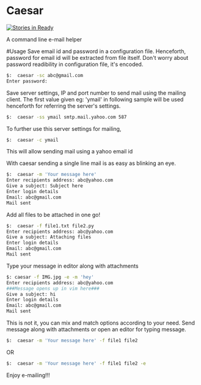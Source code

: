 Caesar
======
[![Stories in Ready](https://badge.waffle.io/tanjot/caesar.png?label=ready&title=Ready)](https://waffle.io/tanjot/caesar)

A command line e-mail helper  

#Usage
Save email id and password in a configuration file. Henceforth, password for
email id  will be extracted from file itself. Don't worry about password
readibility in configuration file, it's encoded.
```sh
$:  caesar -sc abc@gmail.com
Enter password:
```

Save server settings, IP and port number to send mail using the mailing client. The first value given eg: 'ymail' in
following sample will be used henceforth for referring the server's settings.
```sh
$:  caesar -ss ymail smtp.mail.yahoo.com 587  
```

To further use this server settings for mailing,
```sh
$:  caesar -c ymail
```
This will allow sending mail using a yahoo email id

With caesar sending a single line mail is as easy as blinking an eye.
```sh
$:  caesar -m 'Your message here'
Enter recipients address: abc@yahoo.com
Give a subject: Subject here
Enter login details
Email: abc@gmail.com
Mail sent
```

Add all files to be attached in one go!
```sh
$:  caesar -f file1.txt file2.py
Enter recipients address: abc@yahoo.com
Give a subject: Attaching files
Enter login details
Email: abc@gmail.com
Mail sent
```

Type your message in editor along with attachments
```sh
$: caesar -f IMG.jpg -e -m 'hey'                                                                            
Enter recipients address: abc@yahoo.com
###Message opens up in vim here###
Give a subject: hi
Enter login details
Email: abc@gmail.com
Mail sent
```


This is not it, you can mix and match options according to your need. Send message
along with attachments or open an editor for typing message.
```sh
$:  caesar -m 'Your message here' -f file1 file2
```
OR
```sh
$:  caesar -m 'Your message here' -f file1 file2 -e
```

Enjoy e-mailing!!!
